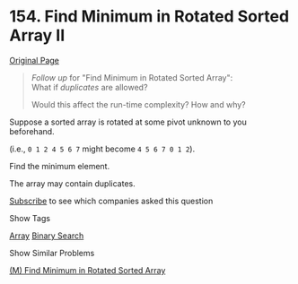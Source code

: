 # 154. Find Minimum in Rotated Sorted Array II

[Original Page](https://leetcode.com/problems/find-minimum-in-rotated-sorted-array-ii/)

> _Follow up_ for "Find Minimum in Rotated Sorted Array":  
> What if _duplicates_ are allowed?
> 
> Would this affect the run-time complexity? How and why?

Suppose a sorted array is rotated at some pivot unknown to you beforehand.

(i.e., `0 1 2 4 5 6 7` might become `4 5 6 7 0 1 2`).

Find the minimum element.

The array may contain duplicates.

<div>

[Subscribe](/subscribe/) to see which companies asked this question

</div>

<div>

<div id="tags" class="btn btn-xs btn-warning">Show Tags</div>

<span class="hidebutton">[Array](/tag/array/) [Binary Search](/tag/binary-search/)</span></div>

<div>

<div id="similar" class="btn btn-xs btn-warning">Show Similar Problems</div>

<span class="hidebutton">[(M) Find Minimum in Rotated Sorted Array](/problems/find-minimum-in-rotated-sorted-array/)</span></div>